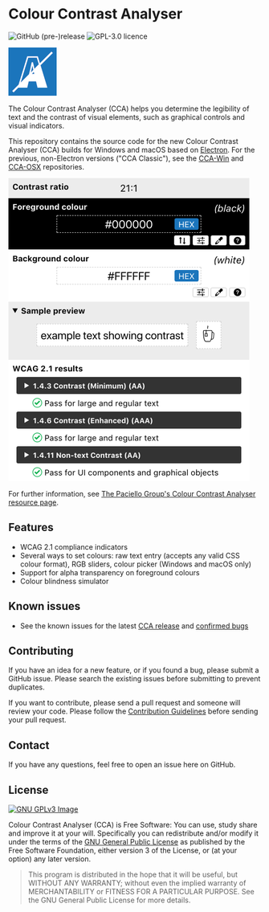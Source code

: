 # Colour Contrast Analyser
![GitHub (pre-)release](https://img.shields.io/github/release/thepaciellogroup/ccae/all.svg)
![GPL-3.0 licence](https://img.shields.io/github/license/thepaciellogroup/ccae.svg)

![CCA logo](build/96x96.png)

The Colour Contrast Analyser (CCA) helps you determine the legibility of text and the contrast of visual elements, such as graphical controls and visual indicators.

This repository contains the source code for the new Colour Contrast Analyser (CCA) builds for Windows and macOS based on [Electron](https://electronjs.org/). For the previous, non-Electron versions ("CCA Classic"), see the [CCA-Win](https://github.com/ThePacielloGroup/CCA-Win) and [CCA-OSX](https://github.com/ThePacielloGroup/CCA-OSX) repositories.

![CCA Interface](cca.png)

For further information, see [The Paciello Group's Colour Contrast Analyser resource page](https://developer.paciellogroup.com/resources/contrastanalyser/).

## Features
- WCAG 2.1 compliance indicators
- Several ways to set colours: raw text entry (accepts any valid CSS colour format), RGB sliders, colour picker (Windows and macOS only)
- Support for alpha transparency on foreground colours
- Colour blindness simulator

## Known issues
- See the known issues for the latest [CCA release](https://github.com/ThePacielloGroup/CCAe/releases) and [confirmed bugs](https://github.com/ThePacielloGroup/CCAe/issues?q=is%3Aissue+is%3Aopen+label%3Abug)

## Contributing
If you have an idea for a new feature, or if you found a bug, please submit a GitHub issue. Please search the existing issues before submitting to
prevent duplicates.

If you want to contribute, please send a pull request and someone will review your code. Please
follow the [Contribution
Guidelines](CONTRIBUTING.md)
before sending your pull request.

## Contact
If you have any questions, feel free to open an issue here on GitHub.  

## License
[![GNU GPLv3 Image](https://www.gnu.org/graphics/gplv3-127x51.png)](http://www.gnu.org/licenses/gpl-3.0.en.html)  

Colour Contrast Analyser (CCA) is Free Software: You can use, study share and improve it at your
will. Specifically you can redistribute and/or modify it under the terms of the
[GNU General Public License](https://www.gnu.org/licenses/gpl.html) as
published by the Free Software Foundation, either version 3 of the License, or
(at your option) any later version.

> This program is distributed in the hope that it will be useful, but WITHOUT ANY WARRANTY; without even the implied warranty of MERCHANTABILITY or FITNESS FOR A PARTICULAR PURPOSE. See the GNU General Public License for more details.
